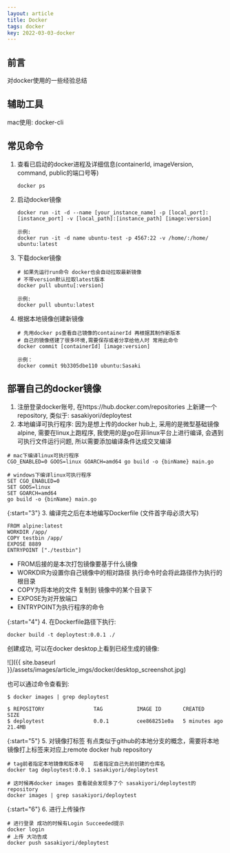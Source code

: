 ```yaml
---
layout: article
title: Docker
tags: docker
key: 2022-03-03-docker
---
```


## 前言
对docker使用的一些经验总结

## 辅助工具
mac使用: docker-cli


## 常见命令
1. 查看已启动的docker进程及详细信息(containerId, imageVersion, command, public的端口号等)
   ```console
   docker ps
   ```
2. 启动docker镜像
   ```console
   docker run -it -d --name [your_instance_name] -p [local_port]:[instance_port] -v [local_path]:[instance_path] [image:version]

   示例:
   docker run -it -d name ubuntu-test -p 4567:22 -v /home/:/home/ ubuntu:latest
   ```
3. 下载docker镜像
   ```console
   # 如果先运行run命令 docker也会自动拉取最新镜像
   # 不带version默认拉取latest版本
   docker pull ubuntu[:version]

   示例:
   docker pull ubuntu:latest
   ```
4. 根据本地镜像创建新镜像
   ```
   # 先用docker ps查看自己镜像的containerId 再根据其制作新版本
   # 自己的镜像搭建了很多环境,需要保存或者分享给他人时 常用此命令
   docker commit [containerId] [image:version]

   示例：
   docker commit 9b3305dbe110 ubuntu:Sasaki
   ```


## 部署自己的docker镜像
1.  注册登录docker账号, 在https://hub.docker.com/repositories 上新建一个repository, 类似于: sasakiyori/deploytest
2.  本地编译可执行程序:
   因为是想上传的docker hub上, 采用的是微型基础镜像alpine, 需要在linux上跑程序, 我使用的是go在非linux平台上进行编译, 会遇到可执行文件运行问题, 所以需要添加编译条件达成交叉编译

```shell
# mac下编译linux可执行程序
CGO_ENABLED=0 GOOS=linux GOARCH=amd64 go build -o {binName} main.go

# windows下编译linux可执行程序
SET CGO_ENABLED=0
SET GOOS=linux
SET GOARCH=amd64
go build -o {binName} main.go
```

{:start="3"}
3.  编译完之后在本地编写Dockerfile (文件首字母必须大写)

```
FROM alpine:latest
WORKDIR /app/
COPY testbin /app/
EXPOSE 8889
ENTRYPOINT ["./testbin"]
```

   - FROM后接的是本次打包镜像要基于什么镜像
   - WORKDIR为设置你自己镜像中的相对路径 执行命令时会将此路径作为执行的根目录
   - COPY为将本地的文件 复制到 镜像中的某个目录下
   - EXPOSE为对开放端口
   - ENTRYPOINT为执行程序的命令

{:start="4"}
4.  在Dockerfile路径下执行:

```shell
docker build -t deploytest:0.0.1 ./
```

创建成功, 可以在docker desktop上看到已经生成的镜像:

![]({{ site.baseurl }}/assets/images/article_imgs/docker/desktop_screenshot.jpg)

也可以通过命令查看到:
```
$ docker images | grep deploytest

$ REPOSITORY                TAG           IMAGE ID       CREATED         SIZE
$ deploytest                0.0.1         cee868251e0a   5 minutes ago   21.4MB

```

{:start="5"}
5.  对镜像打标签
有点类似于github的本地分支的概念，需要将本地镜像打上标签来对应上remote docker hub repository

```shell
# tag前者指定本地镜像和版本号   后者指定自己先前创建的仓库名
docker tag deploytest:0.0.1 sasakiyori/deploytest

# 这时候再docker images 查看就会发现多了个 sasakiyori/deploytest的repository
docker images | grep sasakiyori/deploytest

```

{:start="6"}
6.  进行上传操作

```shell
# 进行登录 成功的时候有Login Succeeded提示
docker login
# 上传 大功告成
docker push sasakiyori/deploytest
```

